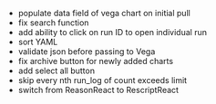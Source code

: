 - populate data field of vega chart on initial pull
- fix search function
- add ability to click on run ID to open individual run
- sort YAML
- validate json before passing to Vega
- fix archive button for newly added charts
- add select all button
- skip every nth run_log of count exceeds limit
- switch from ReasonReact to RescriptReact